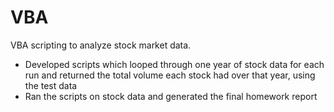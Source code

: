 # VBA 
VBA scripting to analyze stock market data.
- Developed scripts which looped through one year of stock data for each run and returned the total volume each stock had 
over that year, using the test data
- Ran the scripts on stock data and generated the final homework report
